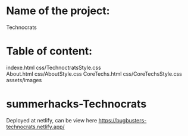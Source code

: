 # Name of the project: 
Technocrats

# Table of content:  
indexe.html
css/TechnoctratsStyle.css                               
About.html
css/AboutStyle.css
CoreTechs.html
css/CoreTechsStyle.css
assets/images


# summerhacks-Technocrats
Deployed at netlify, can be view here https://bugbusters-technocrats.netlify.app/

